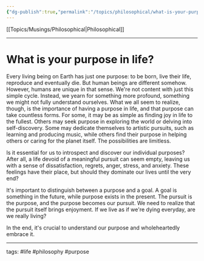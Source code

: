 ```yaml
---
{"dg-publish":true,"permalink":"/topics/philosophical/what-is-your-purpose-in-life/"}
---
```


[[Topics/Musings/Philosophical\|Philosophical]]

---

# What is your purpose in life?

Every living being on Earth has just one purpose: to be born, live their life, reproduce and eventually die. But human beings are different somehow. However, humans are unique in that sense. We're not content with just this simple cycle. Instead, we yearn for something more profound, something we might not fully understand ourselves. What we all seem to realize, though, is the importance of having a purpose in life, and that purpose can take countless forms. For some, it may be as simple as finding joy in life to the fullest. Others may seek purpose in exploring the world or delving into self-discovery. Some may dedicate themselves to artistic pursuits, such as learning and producing music, while others find their purpose in helping others or caring for the planet itself. The possibilities are limitless.

Is it essential for us to introspect and discover our individual purposes? After all, a life devoid of a meaningful pursuit can seem empty, leaving us with a sense of dissatisfaction, regrets, anger, stress, and anxiety. These feelings have their place, but should they dominate our lives until the very end?

It's important to distinguish between a purpose and a goal. A goal is something in the future, while purpose exists in the present. The pursuit is the purpose, and the purpose becomes our pursuit. We need to realize that the pursuit itself brings enjoyment. If we live as if we're dying everyday, are we really living? 

In the end, it's crucial to understand our purpose and wholeheartedly embrace it.

---
tags: #life #philosophy #purpose 